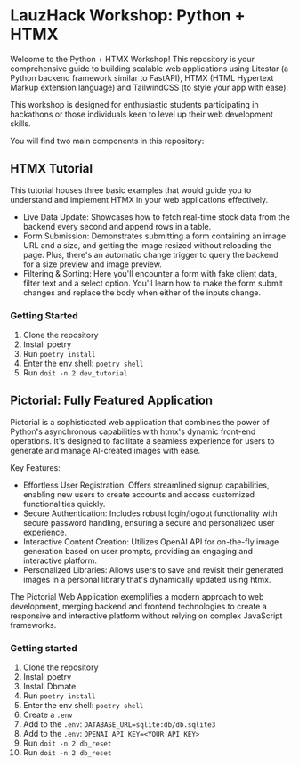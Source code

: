 # LauzHack Workshop: Python + HTMX

Welcome to the Python + HTMX Workshop! This repository is your comprehensive guide to building scalable web applications using Litestar (a Python backend framework similar to FastAPI), HTMX (HTML Hypertext Markup extension language) and TailwindCSS (to style your app with ease).

This workshop is designed for enthusiastic students participating in hackathons or those individuals keen to level up their web development skills.

You will find two main components in this repository:

## HTMX Tutorial

This tutorial houses three basic examples that would guide you to understand and implement HTMX in your web applications effectively.

- Live Data Update: Showcases how to fetch real-time stock data from the backend every second and append rows in a table.
- Form Submission: Demonstrates submitting a form containing an image URL and a size, and getting the image resized without reloading the page. Plus, there's an automatic change trigger to query the backend for a size preview and image preview.
- Filtering & Sorting: Here you'll encounter a form with fake client data, filter text and a select option. You'll learn how to make the form submit changes and replace the body when either of the inputs change.

### Getting Started

1. Clone the repository
2. Install poetry
3. Run `poetry install`
4. Enter the env shell: `poetry shell`
5. Run `doit -n 2 dev_tutorial`

## Pictorial: Fully Featured Application

Pictorial is a sophisticated web application that combines the power of Python's asynchronous capabilities with htmx's dynamic front-end operations. It's designed to facilitate a seamless experience for users to generate and manage AI-created images with ease.

Key Features:

- Effortless User Registration: Offers streamlined signup capabilities, enabling new users to create accounts and access customized functionalities quickly.
- Secure Authentication: Includes robust login/logout functionality with secure password handling, ensuring a secure and personalized user experience.
- Interactive Content Creation: Utilizes OpenAI API for on-the-fly image generation based on user prompts, providing an engaging and interactive platform.
- Personalized Libraries: Allows users to save and revisit their generated images in a personal library that's dynamically updated using htmx.

The Pictorial Web Application exemplifies a modern approach to web development, merging backend and frontend technologies to create a responsive and interactive platform without relying on complex JavaScript frameworks.

### Getting started

1. Clone the repository
2. Install poetry
3. Install Dbmate
4. Run `poetry install`
5. Enter the env shell: `poetry shell`
6. Create a `.env`
7. Add to the `.env`: `DATABASE_URL=sqlite:db/db.sqlite3`
8. Add to the `.env`: `OPENAI_API_KEY=<YOUR_API_KEY>`
9. Run `doit -n 2 db_reset`
10. Run `doit -n 2 db_reset`
